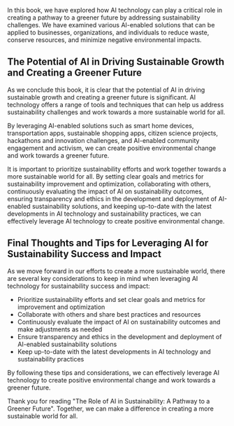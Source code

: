 
In this book, we have explored how AI technology can play a critical role in creating a pathway to a greener future by addressing sustainability challenges. We have examined various AI-enabled solutions that can be applied to businesses, organizations, and individuals to reduce waste, conserve resources, and minimize negative environmental impacts.

The Potential of AI in Driving Sustainable Growth and Creating a Greener Future
-------------------------------------------------------------------------------

As we conclude this book, it is clear that the potential of AI in driving sustainable growth and creating a greener future is significant. AI technology offers a range of tools and techniques that can help us address sustainability challenges and work towards a more sustainable world for all.

By leveraging AI-enabled solutions such as smart home devices, transportation apps, sustainable shopping apps, citizen science projects, hackathons and innovation challenges, and AI-enabled community engagement and activism, we can create positive environmental change and work towards a greener future.

It is important to prioritize sustainability efforts and work together towards a more sustainable world for all. By setting clear goals and metrics for sustainability improvement and optimization, collaborating with others, continuously evaluating the impact of AI on sustainability outcomes, ensuring transparency and ethics in the development and deployment of AI-enabled sustainability solutions, and keeping up-to-date with the latest developments in AI technology and sustainability practices, we can effectively leverage AI technology to create positive environmental change.

Final Thoughts and Tips for Leveraging AI for Sustainability Success and Impact
-------------------------------------------------------------------------------

As we move forward in our efforts to create a more sustainable world, there are several key considerations to keep in mind when leveraging AI technology for sustainability success and impact:

* Prioritize sustainability efforts and set clear goals and metrics for improvement and optimization
* Collaborate with others and share best practices and resources
* Continuously evaluate the impact of AI on sustainability outcomes and make adjustments as needed
* Ensure transparency and ethics in the development and deployment of AI-enabled sustainability solutions
* Keep up-to-date with the latest developments in AI technology and sustainability practices

By following these tips and considerations, we can effectively leverage AI technology to create positive environmental change and work towards a greener future.

Thank you for reading "The Role of AI in Sustainability: A Pathway to a Greener Future". Together, we can make a difference in creating a more sustainable world for all.